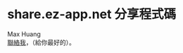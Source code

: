 share.ez-app.net 分享程式碼
===========================
Max Huang<br>
<a href="mailto:max@ez-app.net">聯絡我</a>，（給你最好的）。